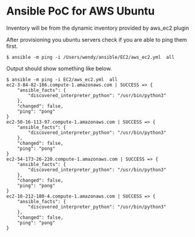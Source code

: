 # Ansible PoC for AWS Ubuntu

Inventory will be from the dynamic inventory provided by aws_ec2 plugin

After provisioning you ubuntu servers check if you are able to ping them first.

```
$ ansible -m ping -i /Users/wendy/ansible/EC2/aws_ec2.yml  all    
```

Output should show something like below.

```
$ ansible -m ping -i EC2/aws_ec2.yml  all                         
ec2-3-84-82-186.compute-1.amazonaws.com | SUCCESS => {
    "ansible_facts": {
        "discovered_interpreter_python": "/usr/bin/python3"
    },
    "changed": false,
    "ping": "pong"
}
ec2-50-16-113-97.compute-1.amazonaws.com | SUCCESS => {
    "ansible_facts": {
        "discovered_interpreter_python": "/usr/bin/python3"
    },
    "changed": false,
    "ping": "pong"
}
ec2-54-173-26-220.compute-1.amazonaws.com | SUCCESS => {
    "ansible_facts": {
        "discovered_interpreter_python": "/usr/bin/python3"
    },
    "changed": false,
    "ping": "pong"
}
ec2-18-212-180-4.compute-1.amazonaws.com | SUCCESS => {
    "ansible_facts": {
        "discovered_interpreter_python": "/usr/bin/python3"
    },
    "changed": false,
    "ping": "pong"
}
```